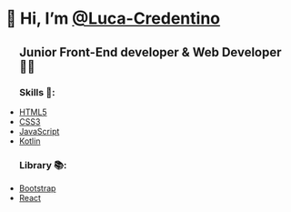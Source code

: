  <h1>👋 Hi, I’m <a href="https://github.com/Luca-Credentino">@Luca-Credentino</a></h1> 
 <ul>
  <h2>Junior Front-End developer & Web Developer 👨‍💻 </h2>
  <h3>Skills 📝:</h3>
  <li>
    <a href="https://www.w3.org/MarkUp/html3/intro.html">HTML5</a>
  </li>
    <li>
     <a href="https://www.w3schools.com/css/">CSS3</a>
  </li>
      <li>
    <a href="https://www.javascript.com/">JavaScript</a>
  </li>
  <li>
<a href="https://developer.android.com/kotlin?gclid=CjwKCAjwruSHBhAtEiwA_qCpppipq6HfkOgEkfubgxEEUQAKqUZqOuafkeAjh6A8dDxeB9imK6n3bBoC0nIQAvD_BwE&gclsrc=aw.ds">Kotlin</a>
  </li>
  <h3>Library 📚:</h3>
  <li>
    <a href="https://getbootstrap.com/">Bootstrap</a>
  </li>
    <li>
      <a href="https://reactjs.org/">React</a>
  </li
</ul>
<!---
Luca-Credentino/Luca-Credentino is a ✨ special ✨ repository because its `README.md` (this file) appears on your GitHub profile.
You can click the Preview link to take a look at your changes.
--->
